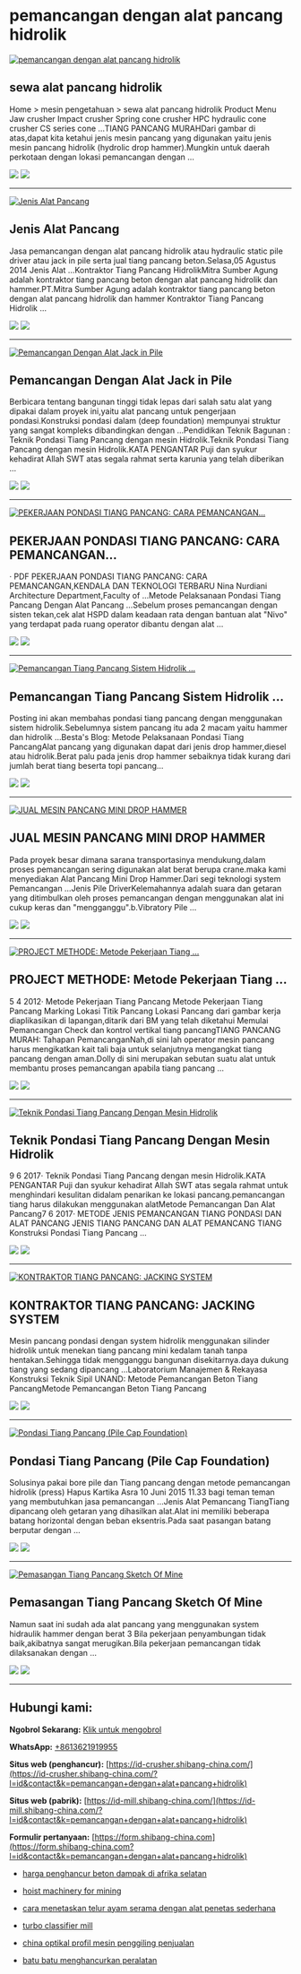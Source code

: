 # pemancangan dengan alat pancang hidrolik

<a href="https://swt.shibang-china.com/?l=id&img&k=pemancangan+dengan+alat+pancang+hidrolik" target="_blank">![pemancangan dengan alat pancang hidrolik](http://static.shibang-china.com/all-800x300/957.jpg)</a>

## sewa alat pancang hidrolik
Home > mesin pengetahuan > sewa alat pancang hidrolik Product Menu Jaw crusher Impact crusher Spring cone crusher HPC hydraulic cone crusher CS series cone …TIANG PANCANG MURAHDari gambar di atas,dapat kita ketahui jenis mesin pancang yang digunakan yaitu jenis mesin pancang hidrolik (hydrolic drop hammer).Mungkin untuk daerah perkotaan dengan lokasi pemancangan dengan …


<a href="https://whatsapp.shibangsoft.com/WhatsApp.php" target="_blank" title="WhatsApp">![](http://static.shibang-china.com/icon/whatsapp.png)</a> <a href="https://swt.shibang-china.com/?l=id&icon&k=pemancangan+dengan+alat+pancang+hidrolik" target="_blank">![](http://static.shibang-china.com/icon/chat-id.png)</a>

---

<a href="https://swt.shibang-china.com/?l=id&img&k=pemancangan+dengan+alat+pancang+hidrolik" target="_blank">![Jenis Alat Pancang](http://static.shibang-china.com/all-800x300/1256.jpg)</a>

## Jenis Alat Pancang
Jasa pemancangan dengan alat pancang hidrolik atau hydraulic static pile driver atau jack in pile serta jual tiang pancang beton.Selasa,05 Agustus 2014 Jenis Alat …Kontraktor Tiang Pancang HidrolikMitra Sumber Agung adalah kontraktor tiang pancang beton dengan alat pancang hidrolik dan hammer.PT.Mitra Sumber Agung adalah kontraktor tiang pancang beton dengan alat pancang hidrolik dan hammer Kontraktor Tiang Pancang Hidrolik …


<a href="https://whatsapp.shibangsoft.com/WhatsApp.php" target="_blank" title="WhatsApp">![](http://static.shibang-china.com/icon/whatsapp.png)</a> <a href="https://swt.shibang-china.com/?l=id&icon&k=pemancangan+dengan+alat+pancang+hidrolik" target="_blank">![](http://static.shibang-china.com/icon/chat-id.png)</a>

---

<a href="https://swt.shibang-china.com/?l=id&img&k=pemancangan+dengan+alat+pancang+hidrolik" target="_blank">![Pemancangan Dengan Alat Jack in Pile](http://static.shibang-china.com/all-800x300/480.jpg)</a>

## Pemancangan Dengan Alat Jack in Pile
Berbicara tentang bangunan tinggi tidak lepas dari salah satu alat yang dipakai dalam proyek ini,yaitu alat pancang untuk pengerjaan pondasi.Konstruksi pondasi dalam (deep foundation) mempunyai struktur yang sangat kompleks dibandingkan dengan …Pendidikan Teknik Bagunan : Teknik Pondasi Tiang Pancang dengan mesin Hidrolik.Teknik Pondasi Tiang Pancang dengan mesin Hidrolik.KATA PENGANTAR Puji dan syukur kehadirat Allah SWT atas segala rahmat serta karunia yang telah diberikan …


<a href="https://whatsapp.shibangsoft.com/WhatsApp.php" target="_blank" title="WhatsApp">![](http://static.shibang-china.com/icon/whatsapp.png)</a> <a href="https://swt.shibang-china.com/?l=id&icon&k=pemancangan+dengan+alat+pancang+hidrolik" target="_blank">![](http://static.shibang-china.com/icon/chat-id.png)</a>

---

<a href="https://swt.shibang-china.com/?l=id&img&k=pemancangan+dengan+alat+pancang+hidrolik" target="_blank">![PEKERJAAN PONDASI TIANG PANCANG: CARA PEMANCANGAN…](http://static.shibang-china.com/all-800x300/374.jpg)</a>

## PEKERJAAN PONDASI TIANG PANCANG: CARA PEMANCANGAN…
· PDF PEKERJAAN PONDASI TIANG PANCANG: CARA PEMANCANGAN,KENDALA DAN TEKNOLOGI TERBARU Nina Nurdiani Architecture Department,Faculty of …Metode Pelaksanaan Pondasi Tiang Pancang Dengan Alat Pancang …Sebelum proses pemancangan dengan sisten tekan,cek alat HSPD dalam keadaan rata dengan bantuan alat "Nivo" yang terdapat pada ruang operator dibantu dengan alat …


<a href="https://whatsapp.shibangsoft.com/WhatsApp.php" target="_blank" title="WhatsApp">![](http://static.shibang-china.com/icon/whatsapp.png)</a> <a href="https://swt.shibang-china.com/?l=id&icon&k=pemancangan+dengan+alat+pancang+hidrolik" target="_blank">![](http://static.shibang-china.com/icon/chat-id.png)</a>

---

<a href="https://swt.shibang-china.com/?l=id&img&k=pemancangan+dengan+alat+pancang+hidrolik" target="_blank">![Pemancangan Tiang Pancang Sistem Hidrolik …](http://static.shibang-china.com/all-800x300/419.jpg)</a>

## Pemancangan Tiang Pancang Sistem Hidrolik …
Posting ini akan membahas pondasi tiang pancang dengan menggunakan sistem hidrolik.Sebelumnya sistem pancang itu ada 2 macam yaitu hammer dan hidrolik …Besta's Blog: Metode Pelaksanaan Pondasi Tiang PancangAlat pancang yang digunakan dapat dari jenis drop hammer,diesel atau hidrolik.Berat palu pada jenis drop hammer sebaiknya tidak kurang dari jumlah berat tiang beserta topi pancang…


<a href="https://whatsapp.shibangsoft.com/WhatsApp.php" target="_blank" title="WhatsApp">![](http://static.shibang-china.com/icon/whatsapp.png)</a> <a href="https://swt.shibang-china.com/?l=id&icon&k=pemancangan+dengan+alat+pancang+hidrolik" target="_blank">![](http://static.shibang-china.com/icon/chat-id.png)</a>

---

<a href="https://swt.shibang-china.com/?l=id&img&k=pemancangan+dengan+alat+pancang+hidrolik" target="_blank">![JUAL MESIN PANCANG MINI DROP HAMMER](http://static.shibang-china.com/all-800x300/350.jpg)</a>

## JUAL MESIN PANCANG MINI DROP HAMMER
Pada proyek besar dimana sarana transportasinya mendukung,dalam proses pemancangan sering digunakan alat berat berupa crane.maka kami menyediakan Alat Pancang Mini Drop Hammer.Dari segi teknologi system Pemancangan …Jenis Pile DriverKelemahannya adalah suara dan getaran yang ditimbulkan oleh proses pemancangan dengan menggunakan alat ini cukup keras dan "mengganggu".b.Vibratory Pile …


<a href="https://whatsapp.shibangsoft.com/WhatsApp.php" target="_blank" title="WhatsApp">![](http://static.shibang-china.com/icon/whatsapp.png)</a> <a href="https://swt.shibang-china.com/?l=id&icon&k=pemancangan+dengan+alat+pancang+hidrolik" target="_blank">![](http://static.shibang-china.com/icon/chat-id.png)</a>

---

<a href="https://swt.shibang-china.com/?l=id&img&k=pemancangan+dengan+alat+pancang+hidrolik" target="_blank">![PROJECT METHODE: Metode Pekerjaan Tiang …](http://static.shibang-china.com/all-800x300/966.jpg)</a>

## PROJECT METHODE: Metode Pekerjaan Tiang …
5 4 2012· Metode Pekerjaan Tiang Pancang Metode Pekerjaan Tiang Pancang Marking Lokasi Titik Pancang Lokasi Pancang dari gambar kerja diaplikasikan di lapangan,ditarik dari BM yang telah diketahui Memulai Pemancangan Check dan kontrol vertikal tiang pancangTIANG PANCANG MURAH: Tahapan PemancanganNah,di sini lah operator mesin pancang harus mengikatkan kait tali baja untuk selanjutnya mengangkat tiang pancang dengan aman.Dolly di sini merupakan sebutan suatu alat untuk membantu proses pemancangan apabila tiang pancang …


<a href="https://whatsapp.shibangsoft.com/WhatsApp.php" target="_blank" title="WhatsApp">![](http://static.shibang-china.com/icon/whatsapp.png)</a> <a href="https://swt.shibang-china.com/?l=id&icon&k=pemancangan+dengan+alat+pancang+hidrolik" target="_blank">![](http://static.shibang-china.com/icon/chat-id.png)</a>

---

<a href="https://swt.shibang-china.com/?l=id&img&k=pemancangan+dengan+alat+pancang+hidrolik" target="_blank">![Teknik Pondasi Tiang Pancang Dengan Mesin Hidrolik](http://static.shibang-china.com/all-800x300/1494.jpg)</a>

## Teknik Pondasi Tiang Pancang Dengan Mesin Hidrolik
9 6 2017· Teknik Pondasi Tiang Pancang dengan mesin Hidrolik.KATA PENGANTAR Puji dan syukur kehadirat Allah SWT atas segala rahmat untuk menghindari kesulitan didalam penarikan ke lokasi pancang.pemancangan tiang harus dilakukan menggunakan alatMetode Pemancangan Dan Alat Pancang7 6 2017· METODE JENIS PEMANCANGAN TIANG PONDASI DAN ALAT PANCANG JENIS TIANG PANCANG DAN ALAT PEMANCANG TIANG Konstruksi Pondasi Tiang Pancang …


<a href="https://whatsapp.shibangsoft.com/WhatsApp.php" target="_blank" title="WhatsApp">![](http://static.shibang-china.com/icon/whatsapp.png)</a> <a href="https://swt.shibang-china.com/?l=id&icon&k=pemancangan+dengan+alat+pancang+hidrolik" target="_blank">![](http://static.shibang-china.com/icon/chat-id.png)</a>

---

<a href="https://swt.shibang-china.com/?l=id&img&k=pemancangan+dengan+alat+pancang+hidrolik" target="_blank">![KONTRAKTOR TIANG PANCANG: JACKING SYSTEM](http://static.shibang-china.com/all-800x300/1094.jpg)</a>

## KONTRAKTOR TIANG PANCANG: JACKING SYSTEM
Mesin pancang pondasi dengan system hidrolik menggunakan silinder hidrolik untuk menekan tiang pancang mini kedalam tanah tanpa hentakan.Sehingga tidak mengganggu bangunan disekitarnya.daya dukung tiang yang sedang dipancang …Laboratorium Manajemen & Rekayasa Konstruksi Teknik Sipil UNAND: Metode Pemancangan Beton Tiang PancangMetode Pemancangan Beton Tiang Pancang


<a href="https://whatsapp.shibangsoft.com/WhatsApp.php" target="_blank" title="WhatsApp">![](http://static.shibang-china.com/icon/whatsapp.png)</a> <a href="https://swt.shibang-china.com/?l=id&icon&k=pemancangan+dengan+alat+pancang+hidrolik" target="_blank">![](http://static.shibang-china.com/icon/chat-id.png)</a>

---

<a href="https://swt.shibang-china.com/?l=id&img&k=pemancangan+dengan+alat+pancang+hidrolik" target="_blank">![Pondasi Tiang Pancang (Pile Cap Foundation)](http://static.shibang-china.com/all-800x300/1382.jpg)</a>

## Pondasi Tiang Pancang (Pile Cap Foundation)
Solusinya pakai bore pile dan Tiang pancang dengan metode pemancangan hidrolik (press) Hapus Kartika Asra 10 Juni 2015 11.33 bagi teman teman yang membutuhkan jasa pemancangan …Jenis Alat Pemancang TiangTiang dipancang oleh getaran yang dihasilkan alat.Alat ini memiliki beberapa batang horizontal dengan beban eksentris.Pada saat pasangan batang berputar dengan …


<a href="https://whatsapp.shibangsoft.com/WhatsApp.php" target="_blank" title="WhatsApp">![](http://static.shibang-china.com/icon/whatsapp.png)</a> <a href="https://swt.shibang-china.com/?l=id&icon&k=pemancangan+dengan+alat+pancang+hidrolik" target="_blank">![](http://static.shibang-china.com/icon/chat-id.png)</a>

---

<a href="https://swt.shibang-china.com/?l=id&img&k=pemancangan+dengan+alat+pancang+hidrolik" target="_blank">![Pemasangan Tiang Pancang Sketch Of Mine](http://static.shibang-china.com/all-800x300/809.jpg)</a>

## Pemasangan Tiang Pancang Sketch Of Mine
Namun saat ini sudah ada alat pancang yang menggunakan system hidraulik hammer dengan berat 3 Bila pekerjaan penyambungan tidak baik,akibatnya sangat merugikan.Bila pekerjaan pemancangan tidak dilaksanakan dengan …

<a href="https://whatsapp.shibangsoft.com/WhatsApp.php" target="_blank" title="WhatsApp">![](http://static.shibang-china.com/icon/whatsapp.png)</a> <a href="https://swt.shibang-china.com/?l=id&icon&k=pemancangan+dengan+alat+pancang+hidrolik" target="_blank">![](http://static.shibang-china.com/icon/chat-id.png)</a>

---
## Hubungi kami:

**Ngobrol Sekarang:** [Klik untuk mengobrol](https://swt.shibang-china.com?l=id&contact&k=pemancangan+dengan+alat+pancang+hidrolik)

**WhatsApp:**  [+8613621919955](https://whatsapp.shibangsoft.com/WhatsApp.php)

**Situs web (penghancur):** [https://id-crusher.shibang-china.com/](https://id-crusher.shibang-china.com/?l=id&contact&k=pemancangan+dengan+alat+pancang+hidrolik)

**Situs web (pabrik):** [https://id-mill.shibang-china.com/](https://id-mill.shibang-china.com/?l=id&contact&k=pemancangan+dengan+alat+pancang+hidrolik)

**Formulir pertanyaan:** [https://form.shibang-china.com](https://form.shibang-china.com?l=id&contact&k=pemancangan+dengan+alat+pancang+hidrolik)

* [harga penghancur beton dampak di afrika selatan](../39/harga%20penghancur%20beton%20dampak%20di%20afrika%20selatan.md)

* [hoist machinery for mining](../31/hoist%20machinery%20for%20mining.md)

* [cara menetaskan telur ayam serama dengan alat penetas sederhana](../33/cara%20menetaskan%20telur%20ayam%20serama%20dengan%20alat%20penetas%20sederhana.md)

* [turbo classifier mill](../31/turbo%20classifier%20mill.md)

* [china optikal profil mesin penggiling penjualan](../40/china%20optikal%20profil%20mesin%20penggiling%20penjualan.md)

* [batu batu menghancurkan peralatan](../40/batu%20batu%20menghancurkan%20peralatan.md)